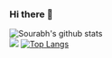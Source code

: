 ### Hi there 👋

<!--
**sourabhkumar45/sourabhkumar45** is a ✨ _special_ ✨ repository because its `README.md` (this file) appears on your GitHub profile.

Here are some ideas to get you started:

- 🔭 I’m currently working on ...
- 🌱 I’m currently learning ...
- 👯 I’m looking to collaborate on ...
- 🤔 I’m looking for help with ...
- 💬 Ask me about ...
- 📫 How to reach me: ...
- 😄 Pronouns: ...
- ⚡ Fun fact: ...
-->
![Sourabh's github stats](https://github-readme-stats.vercel.app/api?username=sourabhkumar45&show_icons=true&theme=radical)  
![](https://komarev.com/ghpvc/?username=your-github-sourabhkumar45&label=PROFILE+VIEWS)
[![Top Langs](https://github-readme-stats.vercel.app/api/top-langs/?username=sourabhkumar45&layout=compact)](https://github.com/anuraghazra/github-readme-stats)



